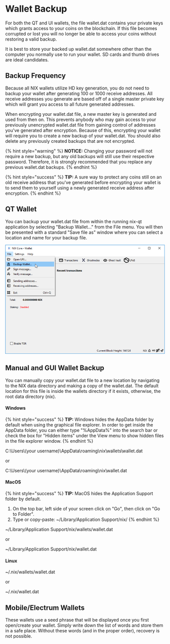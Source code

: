 # Wallet Backup

For both the QT and UI wallets, the file wallet.dat contains your private keys which grants access to your coins on the blockchain. If this file becomes corrupted or lost you will no longer be able to access your coins without restoring a valid backup.

It is best to store your backed up wallet.dat somewhere other than the computer you normally use to run your wallet. SD cards and thumb drives are ideal candidates.

## Backup Frequency

Because all NIX wallets utilize HD key generation, you do not need to backup your wallet after generating 100 or 1000 receive addresses. All receive addresses you generate are based off of a single master private key which will grant you access to all future generated addresses.

When encrypting your wallet.dat file, a new master key is generated and used from then on. This prevents anybody who may gain access to your previously unencrypted wallet.dat file from gaining control of addresses you've generated after encryption. Because of this, encrypting your wallet will require you to create a new backup of your wallet.dat. You should also delete any previously created backups that are not encrypted.

{% hint style="warning" %}
**NOTICE:** Changing your password will not require a new backup, but any old backups will still use their respective password. Therefore, it is strongly recommended that you replace any previous wallet.dat backups.
{% endhint %}

{% hint style="success" %}
**TIP:** A sure way to protect any coins still on an old receive address that you've generated before encrypting your wallet is to send them to yourself using a newly generated receive address after encryption.
{% endhint %}

## QT Wallet

You can backup your wallet.dat file from within the running nix-qt application by selecting "Backup Wallet..." from the File menu. You will then be presented with a standard "Save file as" window where you can select a location and name for your backup file.

![Select &quot;Backup Wallet...&quot; from the File menu](../../.gitbook/assets/qt-backupmenu.png)

## Manual and GUI Wallet Backup

You can manually copy your wallet.dat file to a new location by navigating to the NIX data directory and making a copy of the wallet.dat. The default location for this file is inside the wallets directory if it exists, otherwise, the root data directory \(nix\).

#### Windows

{% hint style="success" %}
**TIP:** Windows hides the AppData folder by default when using the graphical file explorer. In order to get inside the AppData folder, you can either type "%AppData%" into the search bar or check the box for "Hidden items" under the View menu to show hidden files in the file explorer window.
{% endhint %}

C:\Users\\(your username\)\AppData\roaming\nix\wallets\wallet.dat

or

C:\Users\\(your username\)\AppData\roaming\nix\wallet.dat

#### MacOS

{% hint style="success" %}
**TIP:** MacOS hides the Application Support folder by default.  
1. On the top bar, left side of your screen click on "Go", then click on "Go to Folder".  
2. Type or copy-paste: ~/Library/Application Support/nix/
{% endhint %}

~/Library/Application Support/nix/wallets/wallet.dat

or

~/Library/Application Support/nix/wallet.dat

#### Linux

~/.nix/wallets/wallet.dat

or

~/.nix/wallet.dat

## Mobile/Electrum Wallets

These wallets use a seed phrase that will be displayed once you first open/create your wallet. Simply write down the list of words and store them in a safe place. Without these words \(and in the proper order\), recovery is not possible.

